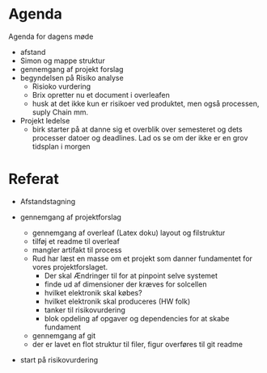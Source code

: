 # Agenda
Agenda for dagens møde
* afstand
* Simon og mappe struktur
* gennemgang af projekt forslag 
*  begyndelsen på Risiko analyse
    - Risioko vurdering 
    - Brix opretter nu et document i overleafen
    - husk at det ikke kun er risikoer ved produktet, men også processen, suply Chain mm. 
* Projekt ledelse
    - birk starter på at danne sig et overblik over semesteret og dets processer datoer og deadlines. Lad os se om der ikke er en grov tidsplan i morgen

# Referat
* Afstandstagning
  
* gennemgang af projektforslag
    - gennemgang af overleaf (Latex doku) layout og filstruktur
    - tilføj et readme til overleaf
    - mangler artifakt til process
    - Rud har læst en masse om et projekt som danner fundamentet for vores projektforslaget. 
      - Der skal Ændringer til for at pinpoint selve systemet
      - finde ud af dimensioner der kræves for solcellen
      - hvilket elektronik skal købes?
      - hvilket elektronik skal produceres (HW folk)
      - tanker til risikovurdering 
      - blok opdeling af opgaver og dependencies for at skabe fundament 
    - gennemgang af git
    - der er lavet en flot struktur til filer, figur overføres til git readme

* start på risikovurdering 
  
